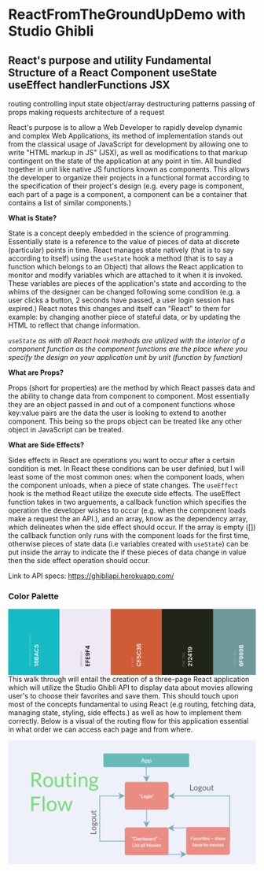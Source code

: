# ReactFromTheGroundUpDemo with Studio Ghibli

React's purpose and utility
Fundamental Structure of a React Component
useState
useEffect
handlerFunctions
JSX
------------------
routing
controlling input state
object/array destructuring patterns
passing of props
making requests
architecture of a request



React's purpose is to allow a Web Developer to rapidly develop dynamic and complex Web Applications, its method of implementation stands out from the classical usage of JavaScript for development by allowing one to write "HTML markup in JS" (JSX), as well as modifications to that markup contingent on the state of the application at any point in tim. All bundled together in unit like native JS functions known as components. This allows the developer to organize their projects in a functional format according to the specification of their project's design (e.g. every page is component, each part of a page is a component, a component can be a container that contains a list of similar components.)  

**What is State?**

State is a concept deeply embedded in the science of programming. Essentially state is a reference to the value of pieces of data at discrete (particular) points in time. React manages state natively (that is to say according to itself) using the `useState` hook a method (that is to say a function which belongs to an Object) that allows the React application to monitor and modify variables which are attached to it when it is invoked. These variables are pieces of the application's state and according to the whims of the designer can be changed following some condition (e.g. a user clicks a button, 2 seconds have passed, a user login session has expired.) React notes this changes and itself can "React" to them for example: by changing another piece of stateful data, or by updating the HTML to reflect that change information. 

 *`useState` as with all React hook methods are utilized with the interior of a component function as the component functions are the place where you specify the design on your application unit by unit (function by function)*

**What are Props?**

Props (short for properties) are the method by which React passes data and the ability to change data from component to component. Most essentially they are an object passed in and out of a component functions whose key:value pairs are the data the user is looking to extend to another component. This being so the props object can be treated like any other object in JavaScript can be treated.

**What are Side Effects?**

Sides effects in React are operations you want to occur after a certain condition is met. In React these conditions can be user definied, but I will least some of the most common ones: when the component loads, when the component unloads, when a piece of state changes. The `useEffect` hook is the method React utilize the execute side effects. The useEffect function takes in two arguements, a callback function which specifies the operation the developer wishes to occur (e.g. when the component loads make a request the an API.), and an array, know as the dependency array, which delineates when the side effect should occur. If the array is empty ([]) the callback function only runs with the component loads for the first time, otherwise pieces of state data (i.e variables created with `useState`) can be put inside the array to indicate the if these pieces of data change in value then the side effect operation should occur.  

Link to API specs: https://ghibliapi.herokuapp.com/

### Color Palette 

<img src="./ghibli.png"
     alt="Color Palette"
     style="float: left; margin-right: 10px;" />

This walk through will entail the creation of a three-page React application which will utilize the Studio Ghibli API to display data about movies allowing user's to choose their favorites and save them. This should touch upon most of the concepts fundamental to using React (e.g routing, fetching data, managing state, styling, side effects.) as well as how to implement them correctly. Below is a visual of the routing flow for this application essential in what order we can access each page and from where. 


<img src="./GhibliRouting.PNG"
     alt="Color Palette"
     style="float: left; margin-right: 10px;" />

